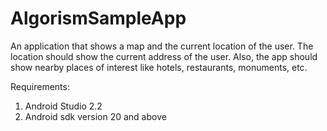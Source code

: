 # AlgorismSampleApp
An application that shows a map and the current location of the user. The location should show the current address of the user. Also, the app should show nearby places of interest like hotels, restaurants, monuments, etc.

Requirements:
1. Android Studio 2.2
2. Android sdk version 20 and above
